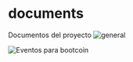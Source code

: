 # documents
Documentos del proyecto
![general](https://user-images.githubusercontent.com/72000816/200482249-a3319ee6-45d3-42ae-94ce-2aef76ad44ac.png)


![Eventos para bootcoin](https://user-images.githubusercontent.com/72000816/200482264-14a69196-e4f9-44be-8a20-da9ddf11fbec.png)
